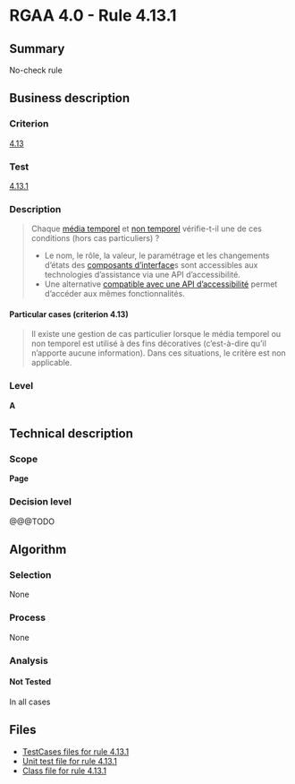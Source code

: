 # RGAA 4.0 - Rule 4.13.1

## Summary

No-check rule

## Business description

### Criterion

[4.13](https://www.numerique.gouv.fr/publications/rgaa-accessibilite/methode/criteres/#crit-4-13)

### Test

[4.13.1](https://www.numerique.gouv.fr/publications/rgaa-accessibilite/methode/criteres/#test-4-13-1)

### Description

> Chaque [média temporel](https://www.numerique.gouv.fr/publications/rgaa-accessibilite/methode/glossaire/#media-temporel-type-son-video-et-synchronise) et [non temporel](https://www.numerique.gouv.fr/publications/rgaa-accessibilite/methode/glossaire/#media-non-temporel) vérifie-t-il une de ces conditions (hors cas particuliers) ?
> 
> * Le nom, le rôle, la valeur, le paramétrage et les changements d’états des [composants d’interface](https://www.numerique.gouv.fr/publications/rgaa-accessibilite/methode/glossaire/#composant-d-interface)s sont accessibles aux technologies d’assistance via une API d’accessibilité.
> * Une alternative [compatible avec une API d’accessibilité](https://www.numerique.gouv.fr/publications/rgaa-accessibilite/methode/glossaire/#compatible-avec-les-technologies-d-assistance) permet d’accéder aux mêmes fonctionnalités.

#### Particular cases (criterion 4.13)

> Il existe une gestion de cas particulier lorsque le média temporel ou non temporel est utilisé à des fins décoratives (c’est-à-dire qu’il n’apporte aucune information). Dans ces situations, le critère est non applicable.

### Level

**A**


## Technical description

### Scope

**Page**

### Decision level

@@@TODO


## Algorithm

### Selection

None

### Process

None

### Analysis

#### Not Tested

In all cases


## Files

- [TestCases files for rule 4.13.1](https://gitlab.com/asqatasun/Asqatasun/-/tree/v5/rules/rules-rgaa4.0/src/test/resources/testcases/rgaa40/Rgaa40Rule041301/)
- [Unit test file for rule 4.13.1](https://gitlab.com/asqatasun/Asqatasun/-/blob/v5/rules/rules-rgaa4.0/src/test/java/org/asqatasun/rules/rgaa40/Rgaa40Rule041301Test.java)
- [Class file for rule 4.13.1](https://gitlab.com/asqatasun/Asqatasun/-/blob/v5/rules/rules-rgaa4.0/src/main/java/org/asqatasun/rules/rgaa40/Rgaa40Rule041301.java)


